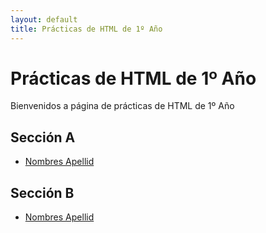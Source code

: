 ```yaml
---
layout: default
title: Prácticas de HTML de 1º Año
---
```



# Prácticas de HTML de 1º Año
Bienvenidos a página de prácticas de HTML de 1º Año

## Sección A

* [Nombres Apellid](pagina.html)

## Sección B

* [Nombres Apellid](pagina.html)
